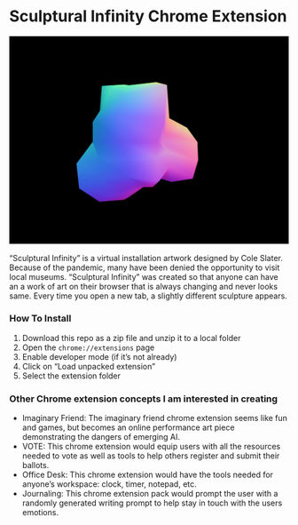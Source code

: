 # Sculptural Infinity Chrome Extension
![breathing](icon/blob.png)

“Sculptural Infinity” is a virtual installation artwork designed by Cole Slater.  Because of the pandemic, many have been denied the opportunity to visit local museums.  “Sculptural Infinity” was created so that anyone can have an a work of art on their browser that is always changing and never looks same.  Every time you open a new tab, a slightly different sculpture appears.


### How To Install

1. Download this repo as a zip file and unzip it to a local folder
2. Open the `chrome://extensions` page
3. Enable developer mode (if it’s not already)
4. Click on “Load unpacked extension”
5. Select the extension folder

### Other Chrome extension concepts I am interested in creating
* Imaginary Friend: The imaginary friend chrome extension seems like fun and games, but becomes an online performance art piece demonstrating the dangers of emerging AI.
* VOTE: This chrome extension would equip users with all the resources needed to vote as well as tools to help others register and submit their ballots.
* Office Desk: This chrome extension would have the tools needed for anyone’s workspace: clock, timer, notepad, etc.
* Journaling: This chrome extension pack would prompt the user with a randomly generated writing prompt to help stay in touch with the users emotions.
